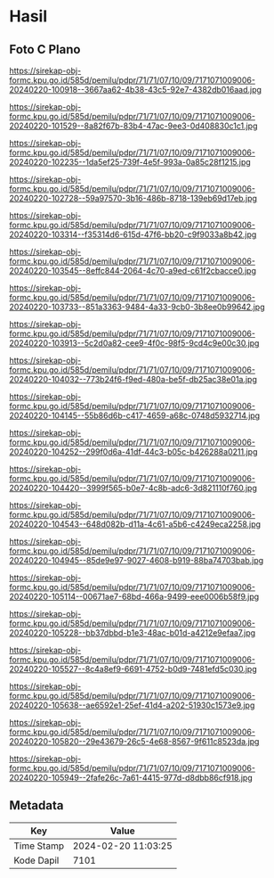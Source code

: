 # Hasil

## Foto C Plano

https://sirekap-obj-formc.kpu.go.id/585d/pemilu/pdpr/71/71/07/10/09/7171071009006-20240220-100918--3667aa62-4b38-43c5-92e7-4382db016aad.jpg

https://sirekap-obj-formc.kpu.go.id/585d/pemilu/pdpr/71/71/07/10/09/7171071009006-20240220-101529--8a82f67b-83b4-47ac-9ee3-0d408830c1c1.jpg

https://sirekap-obj-formc.kpu.go.id/585d/pemilu/pdpr/71/71/07/10/09/7171071009006-20240220-102235--1da5ef25-739f-4e5f-993a-0a85c28f1215.jpg

https://sirekap-obj-formc.kpu.go.id/585d/pemilu/pdpr/71/71/07/10/09/7171071009006-20240220-102728--59a97570-3b16-486b-8718-139eb69d17eb.jpg

https://sirekap-obj-formc.kpu.go.id/585d/pemilu/pdpr/71/71/07/10/09/7171071009006-20240220-103314--f35314d6-615d-47f6-bb20-c9f9033a8b42.jpg

https://sirekap-obj-formc.kpu.go.id/585d/pemilu/pdpr/71/71/07/10/09/7171071009006-20240220-103545--8effc844-2064-4c70-a9ed-c61f2cbacce0.jpg

https://sirekap-obj-formc.kpu.go.id/585d/pemilu/pdpr/71/71/07/10/09/7171071009006-20240220-103733--851a3363-9484-4a33-9cb0-3b8ee0b99642.jpg

https://sirekap-obj-formc.kpu.go.id/585d/pemilu/pdpr/71/71/07/10/09/7171071009006-20240220-103913--5c2d0a82-cee9-4f0c-98f5-9cd4c9e00c30.jpg

https://sirekap-obj-formc.kpu.go.id/585d/pemilu/pdpr/71/71/07/10/09/7171071009006-20240220-104032--773b24f6-f9ed-480a-be5f-db25ac38e01a.jpg

https://sirekap-obj-formc.kpu.go.id/585d/pemilu/pdpr/71/71/07/10/09/7171071009006-20240220-104145--55b86d6b-c417-4659-a68c-0748d5932714.jpg

https://sirekap-obj-formc.kpu.go.id/585d/pemilu/pdpr/71/71/07/10/09/7171071009006-20240220-104252--299f0d6a-41df-44c3-b05c-b426288a0211.jpg

https://sirekap-obj-formc.kpu.go.id/585d/pemilu/pdpr/71/71/07/10/09/7171071009006-20240220-104420--3999f565-b0e7-4c8b-adc6-3d821110f760.jpg

https://sirekap-obj-formc.kpu.go.id/585d/pemilu/pdpr/71/71/07/10/09/7171071009006-20240220-104543--648d082b-d11a-4c61-a5b6-c4249eca2258.jpg

https://sirekap-obj-formc.kpu.go.id/585d/pemilu/pdpr/71/71/07/10/09/7171071009006-20240220-104945--85de9e97-9027-4608-b919-88ba74703bab.jpg

https://sirekap-obj-formc.kpu.go.id/585d/pemilu/pdpr/71/71/07/10/09/7171071009006-20240220-105114--00671ae7-68bd-466a-9499-eee0006b58f9.jpg

https://sirekap-obj-formc.kpu.go.id/585d/pemilu/pdpr/71/71/07/10/09/7171071009006-20240220-105228--bb37dbbd-b1e3-48ac-b01d-a4212e9efaa7.jpg

https://sirekap-obj-formc.kpu.go.id/585d/pemilu/pdpr/71/71/07/10/09/7171071009006-20240220-105527--8c4a8ef9-6691-4752-b0d9-7481efd5c030.jpg

https://sirekap-obj-formc.kpu.go.id/585d/pemilu/pdpr/71/71/07/10/09/7171071009006-20240220-105638--ae6592e1-25ef-41d4-a202-51930c1573e9.jpg

https://sirekap-obj-formc.kpu.go.id/585d/pemilu/pdpr/71/71/07/10/09/7171071009006-20240220-105820--29e43679-26c5-4e68-8567-9f611c8523da.jpg

https://sirekap-obj-formc.kpu.go.id/585d/pemilu/pdpr/71/71/07/10/09/7171071009006-20240220-105949--2fafe26c-7a61-4415-977d-d8dbb86cf918.jpg


## Metadata

| Key        | Value               |
| ---------- | ------------------- |
| Time Stamp | 2024-02-20 11:03:25 |
| Kode Dapil | 7101                |



